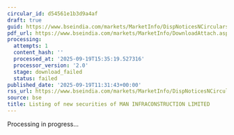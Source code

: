 ```yaml
---
circular_id: d54561e1b3d9a4af
draft: true
guid: https://www.bseindia.com/markets/MarketInfo/DispNoticesNCirculars.aspx?Noticeid={07A28100-2652-4CC6-BFDE-22E356E46F01}&noticeno=20250919-13&dt=09/19/2025&icount=13&totcount=44&flag=0
pdf_url: https://www.bseindia.com/markets/MarketInfo/DownloadAttach.aspx?id=20250919-13&attachedId=
processing:
  attempts: 1
  content_hash: ''
  processed_at: '2025-09-19T15:35:19.527316'
  processor_version: '2.0'
  stage: download_failed
  status: failed
published_date: '2025-09-19T11:31:43+00:00'
rss_url: https://www.bseindia.com/markets/MarketInfo/DispNoticesNCirculars.aspx?Noticeid={07A28100-2652-4CC6-BFDE-22E356E46F01}&noticeno=20250919-13&dt=09/19/2025&icount=13&totcount=44&flag=0
source: bse
title: Listing of new securities of MAN INFRACONSTRUCTION LIMITED
---
```


Processing in progress...